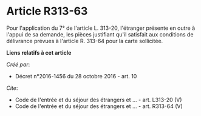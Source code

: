 # Article R313-63

Pour l'application du 7° de l'article L. 313-20, l'étranger présente en outre à l'appui de sa demande, les pièces justifiant
qu'il satisfait aux conditions de délivrance prévues à l'article R. 313-64 pour la carte sollicitée.

**Liens relatifs à cet article**

_Créé par_:

  - Décret n°2016-1456 du 28 octobre 2016 - art. 10

_Cite_:

  - Code de l'entrée et du séjour des étrangers et ... - art. L313-20 (V)
  - Code de l'entrée et du séjour des étrangers et ... - art. R313-64 (V)
